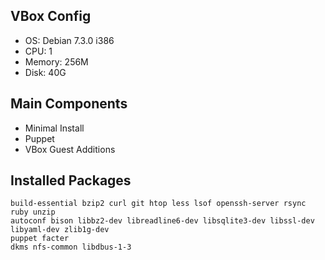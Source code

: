 VBox Config
-----

- OS: Debian 7.3.0 i386
- CPU: 1
- Memory: 256M
- Disk: 40G

Main Components
-----

- Minimal Install
- Puppet
- VBox Guest Additions

Installed Packages
-----

```
build-essential bzip2 curl git htop less lsof openssh-server rsync ruby unzip
autoconf bison libbz2-dev libreadline6-dev libsqlite3-dev libssl-dev libyaml-dev zlib1g-dev
puppet facter
dkms nfs-common libdbus-1-3
```

